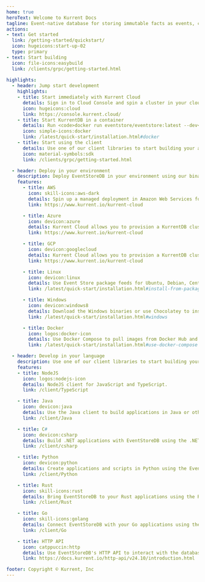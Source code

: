 ```yaml
---
home: true
heroText: Welcome to Kurrent Docs
tagline: Event-native database for storing immutable facts as events, complex event processing, and event-driven architectures.
actions:
- text: Get started
  link: /getting-started/quickstart/
  icon: hugeicons:start-up-02
  type: primary
- text: Start building
  icon: file-icons:easybuild
  link: /clients/grpc/getting-started.html
  
highlights:
  - header: Jump start development
    highlights:
    - title: Start immediately with Kurrent Cloud
      details: Sign in to Cloud Console and spin a cluster in your cloud provider.
      icon: hugeicons:cloud
      link: https://console.kurrent.cloud/
    - title: Start KurrentDB in a container
      details: Run <code>docker run eventstore/eventstore:latest --dev</code> to start EventStoreDB in developers mode.
      icon: simple-icons:docker
      link: /latest/quick-start/installation.html#docker
    - title: Start using the client
      details: Use one of our client libraries to start building your application.
      icon: material-symbols:sdk
      link: /clients/grpc/getting-started.html

  - header: Deploy in your environment
    description: Deploy EventStoreDB in your environment using our binaries, Docker Compose, or Kubernetes Operator.
    features:
      - title: AWS
        icon: skill-icons:aws-dark
        details: Spin up a managed deployment in Amazon Web Services for free, in less than 10 minutes.
        link: https://www.kurrent.io/kurrent-cloud

      - title: Azure
        icon: devicon:azure
        details: Kurrent Cloud allows you to provision a KurrentDB cluster in Azure.
        link: https://www.kurrent.io/kurrent-cloud

      - title: GCP
        icon: devicon:googlecloud
        details: Kurrent Cloud allows you to provision a KurrentDB cluster in GCP.
        link: https://www.kurrent.io/kurrent-cloud

      - title: Linux
        icon: devicon:linux
        details: Use Event Store package feeds for Ubuntu, Debian, CentOS, and Red Hat Enterprise Linux.
        link: /latest/quick-start/installation.html#install-from-packagecloud

      - title: Windows
        icon: devicon:windows8
        details: Download the Windows binaries or use Chocolatey to install EventStoreDB.
        link: /latest/quick-start/installation.html#windows

      - title: Docker
        icon: logos:docker-icon
        details: Use Docker Compose to pull images from Docker Hub and run EventStoreDB in containers.
        link: /latest/quick-start/installation.html#use-docker-compose

  - header: Develop in your language
    description: Use one of our client libraries to start building your application.
    features:
    - title: NodeJS
      icon: logos:nodejs-icon
      details: NodeJS client for JavaScript and TypeScript.
      link: /client/TypeScript

    - title: Java
      icon: devicon:java
      details: Use the Java client to build applications in Java or other JVM languages.
      link: /client/Java

    - title: C#
      icon: devicon:csharp
      details: Build .NET applications with EventStoreDB using the .NET client for latest .NET and legacy .NET Framework.
      link: /client/csharp

    - title: Python
      icon: devicon:python
      details: Create applications and scripts in Python using the EventStoreDB client.
      link: /client/Python

    - title: Rust
      icon: skill-icons:rust
      details: Bring EventStoreDB to your Rust applications using the Rust client.
      link: /client/Rust

    - title: Go
      icon: skill-icons:golang
      details: Connect EventStoreDB with your Go applications using the Go client.
      link: /client/Go

    - title: HTTP API
      icon: catppuccin:http
      details: Use EventStoreDB's HTTP API to interact with the database using any language or stack.
      link: https://docs.kurrent.io/http-api/v24.10/introduction.html

footer: Copyright © Kurrent, Inc
---
```

